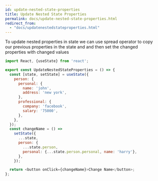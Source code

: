 ```yaml
---
id: update-nested-state-properties
title: Update Nested State Properties
permalink: docs/update-nested-state-properties.html
redirect_from:
  - "docs/updatenestedstateproperties.html"
---
```


To update nested properties in state we can use spread operator to copy our previous properties in the state and and then set the changed properties with changed values

```javascript
import React, {useState} from 'react';

export const UpdateNestedStateProperties = () => {
  const [state, setState] = useState({
    person: {
      personal: {
        name: 'john',
        address: 'new york',
      },
      professional: {
        company: 'facebook',
        salary: '75000',
      },
    },
  });
  const changeName = () =>
    setState({
      ...state,
      person: {
        ...state.person,
        personal: {...state.person.personal, name: 'harry'},
      },
    });

  return <button onClick={changeName}>Change Name</button>;
};
```